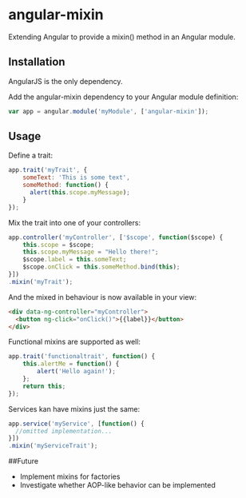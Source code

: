 angular-mixin
=============

Extending Angular to provide a mixin() method in an Angular module.

## Installation

AngularJS is the only dependency.

Add the angular-mixin dependency to your Angular module definition:

```javascript
var app = angular.module('myModule', ['angular-mixin']);
```

## Usage

Define a trait:
```javascript
app.trait('myTrait', {
    someText: 'This is some text',
    someMethod: function() {
      alert(this.scope.myMessage);
    }
});
```

Mix the trait into one of your controllers:
```javascript
app.controller('myController', ['$scope', function($scope) {
    this.scope = $scope;
    this.scope.myMessage = "Hello there!";
    $scope.label = this.someText;
    $scope.onClick = this.someMethod.bind(this);
}])
.mixin('myTrait');
```

And the mixed in behaviour is now available in your view:
```html
<div data-ng-controller="myController">
  <button ng-click="onClick()">{{label}}</button>
</div>
```

Functional mixins are supported as well:
```javascript
app.trait('functionaltrait', function() {
    this.alertMe = function() {
        alert('Hello again!');
    };
    return this;
});
```

Services kan have mixins just the same:
```javascript
app.service('myService', [function() {
  //omitted implementation...
}])
.mixin('myServiceTrait');
```

##Future

* Implement mixins for factories
* Investigate whether AOP-like behavior can be implemented
